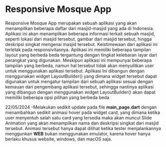 # Responsive Mosque App

Responsive Mosque App merupakan sebuah aplikasi yang akan menampilkan beberapa daftar dari masjid-masjid yang ada di Indonesia. Aplikasi ini akan menampilkan beberapa informasi terkait sebuah masjid, seperti lokasi dari masjid tersebut, gambar dari masjid tersebut, hingga deskripsi singkat mengenai masjid tersebut. Keistimewaan dari aplikasi ini terletak pada responsivitasnya. Aplikasi ini memiliki beberapa tampilan layout yang berbeda beda tergantung dengan tingkat kelebaran layar dari perangkat yang digunakan. Meskipun aplikasi ini mempunyai beberapa tampilan yang berbeda, namun hal tersebut tidak akan menyulitkan user untuk menggunakan aplikasi tersebut. Aplikasi Ini dibangun dengan menggunakan widget LayoutBuilder() yang dimana widget tersebut dapat digunakan untuk mengatur tampilan dari sebuah aplikasi sesuai dengan kemauan dari pengembang aplikasi tersebut, sehingga nantinya aplikasi yang dibangun dengan menggunakan widget LayoutBuilder() akan dapat memiliki beberapa opsi pilihan yang berbeda beda

22/05/2024
-Melakukan sedikit update pada file **main_page.dart** dengan menambahkan sedikit animasi hover pada widget card, yang dimana ketika user menyentuh salah satu card yang tersedia maka akan muncul Slide Animation yang akan menampilkan nama dan deskripsi singkat dari masjid tersebut. Animasi tersebut hanya dapat dilihat ketika tester menjalankannya menggunkan **WEB** bukan menggunakan emulator, karena hover hanya berlaku khusus website, windows, dan macOS saja.
